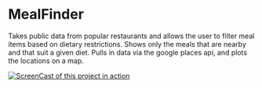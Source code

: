 MealFinder
==========

Takes public data from popular restaurants and allows the user to filter meal items based on dietary restrictions.  Shows only the meals that are nearby and that suit a given diet.
Pulls in data via the google places api, and plots the locations on a map.

[![ScreenCast of this project in action](http://img.youtube.com/vi/x78poiK2fus/0.jpg)](http://www.youtube.com/watch?v=x78poiK2fus)
